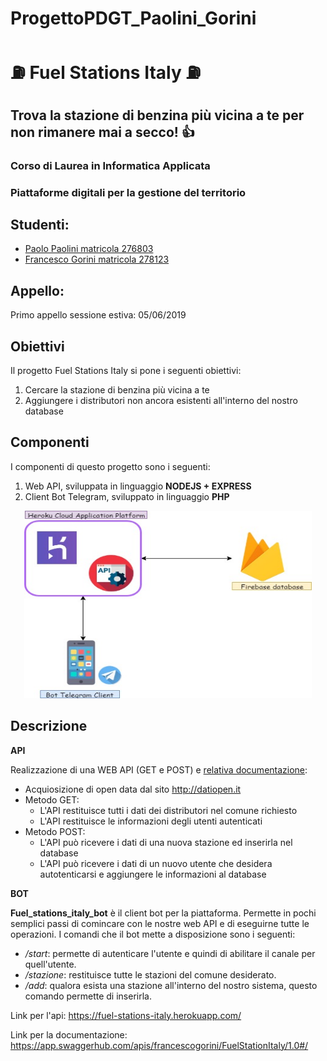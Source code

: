 # ProgettoPDGT_Paolini_Gorini 
# :fuelpump: Fuel Stations Italy :fuelpump:
## Trova la stazione di benzina più vicina a te per non rimanere mai a secco! :+1:

### Corso di Laurea in Informatica Applicata
### Piattaforme digitali per la gestione del territorio

## Studenti:
 - [Paolo Paolini matricola 276803](https://github.com/Rozyz)
 - [Francesco Gorini matricola 278123](https://github.com/francescogorini)

## Appello:
 Primo appello sessione estiva: 05/06/2019

## Obiettivi
Il progetto Fuel Stations Italy si pone i seguenti obiettivi:
  1. Cercare la stazione di benzina più vicina a te
  2. Aggiungere i distributori non ancora esistenti all'interno del nostro database

## Componenti
I componenti di questo progetto sono i seguenti:
  1. Web API, sviluppata in linguaggio **NODEJS + EXPRESS**
  2. Client Bot Telegram, sviluppato in linguaggio **PHP**
  
  <p align="center">
    <img width="460" height="300" src="https://github.com/Rozyz/ProgettoPDGT_Paolini_Gorini/blob/master/FuelStations.jpg">
  </p>

## Descrizione 

**API**

Realizzazione di una WEB API (GET e POST) e [relativa documentazione](https://app.swaggerhub.com/apis/francescogorini/FuelStationItaly/1.0#/):
 - Acquiosizione di open data dal sito http://datiopen.it
 - Metodo GET:
   * L'API restituisce tutti i dati dei distributori nel comune richiesto
   * L'API restituisce le informazioni degli utenti autenticati 
 - Metodo POST:
   * L'API può ricevere i dati di una nuova stazione ed inserirla nel database
   * L'API può ricevere i dati di un nuovo utente che desidera autotenticarsi e aggiungere le informazioni al database
  
**BOT**

**Fuel_stations_italy_bot** è il client bot per la piattaforma. Permette in pochi semplici passi di comincare con le nostre web API e di eseguirne tutte le operazioni. 
I comandi che il bot mette a disposizione sono i seguenti:
 - */start*: permette di autenticare l'utente e quindi di abilitare il canale per quell'utente.
 - */stazione*: restituisce tutte le stazioni del comune desiderato.
 - */add*: qualora esista una stazione all'interno del nostro sistema, questo comando permette di inserirla.

Link per l'api: https://fuel-stations-italy.herokuapp.com/

Link per la documentazione: https://app.swaggerhub.com/apis/francescogorini/FuelStationItaly/1.0#/

